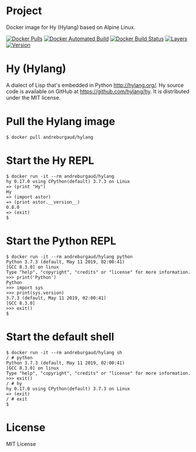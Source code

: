 # Project

Docker image for Hy (Hylang) based on Alpine Linux.

[![Docker Pulls](https://img.shields.io/docker/pulls/andreburgaud/hylang.svg)](https://hub.docker.com/r/andreburgaud/hylang/)
[![Docker Automated Build](https://img.shields.io/docker/automated/andreburgaud/hylang.svg)](https://hub.docker.com/r/andreburgaud/hylang/)
[![Docker Build Status](https://img.shields.io/docker/build/andreburgaud/hylang.svg)](https://hub.docker.com/r/andreburgaud/hylang/)
[![Layers](https://images.microbadger.com/badges/image/andreburgaud/hylang.svg)](https://microbadger.com/images/andreburgaud/hylang)
[![Version](https://images.microbadger.com/badges/version/andreburgaud/hylang.svg)](https://microbadger.com/images/andreburgaud/hylang)

# Hy (Hylang)

A dialect of Lisp that's embedded in Python http://hylang.org/. Hy source code
is available on GitHub at https://github.com/hylang/hy. It is distributed under
the MIT license.

# Pull the Hylang image

```
$ docker pull andreburgaud/hylang
```

# Start the Hy REPL

```
$ docker run -it --rm andreburgaud/hylang
hy 0.17.0 using CPython(default) 3.7.3 on Linux
=> (print "Hy")
Hy
=> (import astor)
=> (print astor.__version__)
0.8.0
=> (exit)
$
```

# Start the Python REPL

```
$ docker run -it --rm andreburgaud/hylang python
Python 3.7.3 (default, May 11 2019, 02:00:41)
[GCC 8.3.0] on linux
Type "help", "copyright", "credits" or "license" for more information.
>>> print('Python')
Python
>>> import sys
>>> print(sys.version)
3.7.3 (default, May 11 2019, 02:00:41)
[GCC 8.3.0]
>>> exit()
$
```

# Start the default shell

```
$ docker run -it --rm andreburgaud/hylang sh
/ # python
Python 3.7.3 (default, May 11 2019, 02:00:41)
[GCC 8.3.0] on linux
Type "help", "copyright", "credits" or "license" for more information.
>>> exit()
/ # hy
hy 0.17.0 using CPython(default) 3.7.3 on Linux
=> (exit)
/ # exit
$
```

# License

MIT License
